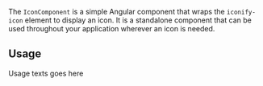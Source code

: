 The `IconComponent` is a simple Angular component that wraps the `iconify-icon` element to display an icon. It is a standalone component that can be used throughout your application wherever an icon is needed.

## Usage

Usage texts goes here 
